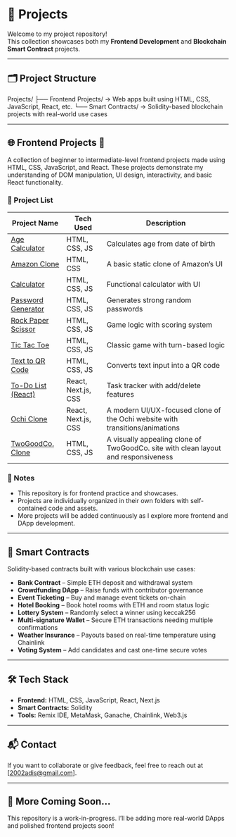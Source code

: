 # 💼 Projects

Welcome to my project repository!  
This collection showcases both my **Frontend Development** and **Blockchain Smart Contract** projects.

---

## 🗂️ Project Structure

Projects/
├── Frontend Projects/ → Web apps built using HTML, CSS, JavaScript, React, etc.
└── Smart Contracts/ → Solidity-based blockchain projects with real-world use cases

---

## 🌐 Frontend Projects 🚀

A collection of beginner to intermediate-level frontend projects made using HTML, CSS, JavaScript, and React. These projects demonstrate my understanding of DOM manipulation, UI design, interactivity, and basic React functionality.

### 📂 Project List

| Project Name                                 | Tech Used           | Description                                                                 |
|----------------------------------------------|---------------------|-----------------------------------------------------------------------------|
| [Age Calculator](./age-calculator)           | HTML, CSS, JS       | Calculates age from date of birth                                          |
| [Amazon Clone](./amazon-clone-frontend)      | HTML, CSS           | A basic static clone of Amazon’s UI                                        |
| [Calculator](./calculator)                   | HTML, CSS, JS       | Functional calculator with UI                                              |
| [Password Generator](./password-generator)   | HTML, CSS, JS       | Generates strong random passwords                                          |
| [Rock Paper Scissor](./rock-paper-scissor)   | HTML, CSS, JS       | Game logic with scoring system                                             |
| [Tic Tac Toe](./tic-tac-toe)                 | HTML, CSS, JS       | Classic game with turn-based logic                                         |
| [Text to QR Code](./txt-to-qr-code)          | HTML, CSS, JS       | Converts text input into a QR code                                         |
| [To-Do List (React)](./to-do-list)           | React, Next.js, CSS | Task tracker with add/delete features                                      |
| [Ochi Clone](./ochi-clone)                   | React, Next.js, CSS | A modern UI/UX-focused clone of the Ochi website with transitions/animations |
| [TwoGoodCo. Clone](./twogoodco-clone)        | HTML, CSS, JS       | A visually appealing clone of TwoGoodCo. site with clean layout and responsiveness |

### 📌 Notes
- This repository is for frontend practice and showcases.
- Projects are individually organized in their own folders with self-contained code and assets.
- More projects will be added continuously as I explore more frontend and DApp development.

---

## 🔐 Smart Contracts

Solidity-based contracts built with various blockchain use cases:

- **Bank Contract** – Simple ETH deposit and withdrawal system  
- **Crowdfunding DApp** – Raise funds with contributor governance  
- **Event Ticketing** – Buy and manage event tickets on-chain  
- **Hotel Booking** – Book hotel rooms with ETH and room status logic  
- **Lottery System** – Randomly select a winner using keccak256  
- **Multi-signature Wallet** – Secure ETH transactions needing multiple confirmations  
- **Weather Insurance** – Payouts based on real-time temperature using Chainlink  
- **Voting System** – Add candidates and cast one-time secure votes  

---

## 🛠 Tech Stack

- **Frontend:** HTML, CSS, JavaScript, React, Next.js  
- **Smart Contracts:** Solidity  
- **Tools:** Remix IDE, MetaMask, Ganache, Chainlink, Web3.js  

---

## 📬 Contact
If you want to collaborate or give feedback, feel free to reach out at [2002adis@gmail.com].

---

## 🚀 More Coming Soon...

This repository is a work-in-progress. I’ll be adding more real-world DApps and polished frontend projects soon!

